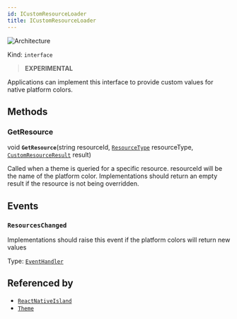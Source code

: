 ```yaml
---
id: ICustomResourceLoader
title: ICustomResourceLoader
---
```


![Architecture](https://img.shields.io/badge/architecture-new_only-blue)

Kind: `interface`

> **EXPERIMENTAL**

Applications can implement this interface to provide custom values for native platform colors.

## Methods
### GetResource
void **`GetResource`**(string resourceId, [`ResourceType`](ResourceType) resourceType, [`CustomResourceResult`](CustomResourceResult) result)

Called when a theme is queried for a specific resource. resourceId will be the name of the platform color. Implementations should return an empty result if the resource is not being overridden.

## Events
### `ResourcesChanged`
Implementations should raise this event if the platform colors will return new values

Type: [`EventHandler`](https://docs.microsoft.com/uwp/api/Windows.Foundation.EventHandler-1)<Object>

## Referenced by
- [`ReactNativeIsland`](ReactNativeIsland)
- [`Theme`](Theme)
